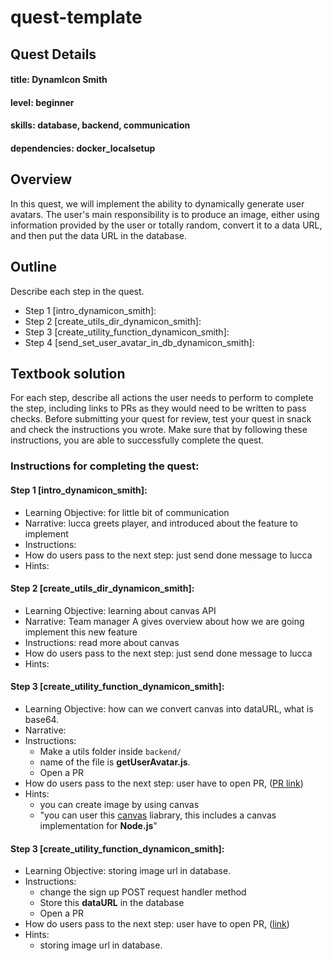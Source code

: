 # quest-template

## Quest Details

#### title: DynamIcon Smith

#### level: beginner

#### skills: database, backend, communication

#### dependencies: docker_localsetup

## Overview

In this quest, we will implement the ability to dynamically generate user avatars. The user's main responsibility is to produce an image, either using information provided by the user or totally random, convert it to a data URL, and then put the data URL in the database.

## Outline

Describe each step in the quest.

- Step 1 [intro_dynamicon_smith]:
- Step 2 [create_utils_dir_dynamicon_smith]:
- Step 3 [create_utility_function_dynamicon_smith]:
- Step 4 [send_set_user_avatar_in_db_dynamicon_smith]:

## Textbook solution

For each step, describe all actions the user needs to perform to complete the step, including links to PRs as they would need to be written to pass checks.
Before submitting your quest for review, test your quest in snack and check the instructions you wrote. Make sure that by following these instructions, you are able to successfully complete the quest.

### Instructions for completing the quest:

#### Step 1 [intro_dynamicon_smith]:

- Learning Objective: for little bit of communication
- Narrative: lucca greets player, and introduced about the feature to implement
- Instructions:
- How do users pass to the next step: just send done message to lucca
- Hints:

#### Step 2 [create_utils_dir_dynamicon_smith]:

- Learning Objective: learning about canvas API
- Narrative: Team manager A gives overview about how we are going implement this new feature
- Instructions: read more about canvas
- How do users pass to the next step: just send done message to lucca
- Hints:

#### Step 3 [create_utility_function_dynamicon_smith]:

- Learning Objective: how can we convert canvas into dataURL, what is base64.
- Narrative:
- Instructions:
  - Make a utils folder inside `backend/`
  - name of the file is **getUserAvatar.js**.
  - Open a PR
- How do users pass to the next step: user have to open PR, ([PR link](https://github.com/ObelusFamily/Anythink-Market-knf8a/pull/47))
- Hints:
  - you can create image by using canvas
  - "you can user this [canvas](https://yarnpkg.com/package/canvas) liabrary, this includes a canvas implementation for **Node.js**"


#### Step 3 [create_utility_function_dynamicon_smith]:

- Learning Objective: storing image url in database.
- Instructions:
  - change the sign up POST request handler method
  - Store this **dataURL** in the database
  - Open a PR
- How do users pass to the next step: user have to open PR, ([link](https://github.com/ObelusFamily/Anythink-Market-knf8a/pull/49))
- Hints:
  - storing image url in database.
